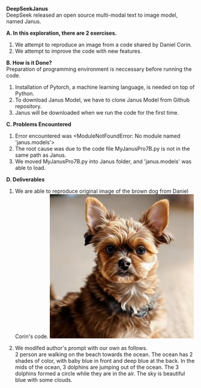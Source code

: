 **DeepSeekJanus**  
DeepSeek released an open source multi-modal text to image model, named Janus.  

**A. In this exploration, there are 2 exercises.**
1. We attempt to reproduce an image from a code shared by Daniel Corin.
2. We attempt to improve the code with new features.

**B. How is it Done?**  
Preparation of programming environment is neccessary before running the code.
1. Installation of Pytorch, a machine learning language, is needed on top of Python.
2. To download Janus Model, we have to clone Janus Model from Github repository.
3. Janus will be downloaded when we run the code for the first time.

**C. Problems Encountered**  
1. Error encountered was <ModuleNotFoundError: No module named 'janus.models'>
2. The root cause was due to the code file MyJanusPro7B.py is not in the same path as Janus.
3. We moved MyJanusPro7B.py into Janus folder, and 'janus.models' was able to load.

**D. Deliverables**  
1. We are able to reproduce original image of the brown dog from Daniel Corin's code.
   ![alt text](https://github.com/lviviol/DeepSeekJanus/blob/9068ff0db2ddd61a7d5311d17ce9da37e993cd92/img_0.jpg?raw=true)

2. We modifed author's prompt with our own as follows.  
2 person are walking on the beach towards the ocean.
The ocean has 2 shades of color, with baby blue in front and deep blue at the back.
In the mids of the ocean, 3 dolphins are jumping out of the ocean.
The 3 dolphins formed a circle while they are in the air.
The sky is beautiful blue with some clouds.

